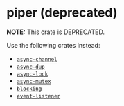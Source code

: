 # piper (deprecated)

**NOTE:** This crate is DEPRECATED.

Use the following crates instead:

- [`async-channel`](https://docs.rs/async-channel)
- [`async-dup`](https://docs.rs/async-dup)
- [`async-lock`](https://docs.rs/async-lock)
- [`async-mutex`](https://docs.rs/async-mutex)
- [`blocking`](https://docs.rs/blocking)
- [`event-listener`](https://docs.rs/event-listener)
